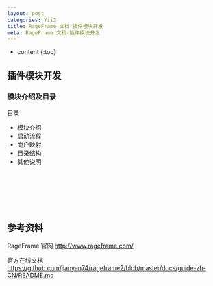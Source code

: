 ```yaml
---
layout: post
categories: Yii2
title: RageFrame 文档-插件模块开发
meta: RageFrame 文档-插件模块开发
---
```

* content
{:toc}

## 插件模块开发

### 模块介绍及目录

目录

- 模块介绍
- 启动流程
- 商户映射
- 目录结构
- 其他说明





<br/><br/><br/><br/><br/>
## 参考资料

RageFrame 官网 <http://www.rageframe.com/>

官方在线文档 <https://github.com/jianyan74/rageframe2/blob/master/docs/guide-zh-CN/README.md>

